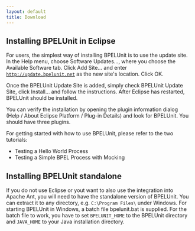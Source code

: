 ```yaml
---
layout: default
title: Download
---
```

 
## Installing BPELUnit in Eclipse

For users, the simplest way of installing BPELUnit is to use the update 
site. In the Help menu, choose Software Updates..., where you choose the 
Available Software tab. Click Add Site... and enter 
[`http://update.bpelunit.net`](http://update.bpelunit.net) as the 
new site's location. Click OK. 

Once the BPELUnit Update Site is added, simply check BPELUnit Update 
Site, click Install... and follow the instructions. After Eclipse has 
restarted, BPELUnit should be installed. 

You can verify the installation by opening the plugin information dialog 
(Help / About Eclipse Platform / Plug-in Details) and look for BPELUnit. 
You should have three plugins. 

For getting started with how to use BPELUnit, please refer to the two 
tutorials: 

 + Testing a Hello World Process
 + Testing a Simple BPEL Process with Mocking

## Installing BPELUnit standalone

If you do not use Eclipse or yout want to also use the integration into 
Apache Ant, you will need to have the standalone version of BPELUnit. 
You can extract it to any directory, e.g. `C:\Program Files\` under 
Windows. For starting BPELUnit in Windows, a batch file bpelunit.bat is 
supplied. For the batch file to work, you have to set `BPELUNIT_HOME` to 
the BPELUnit directory and `JAVA_HOME` to your Java installation 
directory. 




